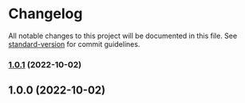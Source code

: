 # Changelog

All notable changes to this project will be documented in this file. See [standard-version](https://github.com/conventional-changelog/standard-version) for commit guidelines.

### [1.0.1](https://github.com/golota60/use-simple-async/compare/v1.0.0...v1.0.1) (2022-10-02)

## 1.0.0 (2022-10-02)
